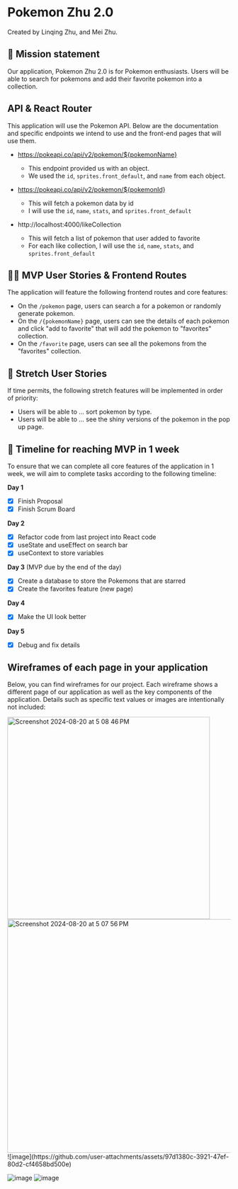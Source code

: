 # Pokemon Zhu 2.0

Created by Linqing Zhu, and Mei Zhu.

## 🚀 Mission statement

Our application, Pokemon Zhu 2.0 is for Pokemon enthusiasts. Users will be able to search for pokemons and add their favorite pokemon into a collection. 

## API & React Router

This application will use the Pokemon API. Below are the documentation and specific endpoints we intend to use and the front-end pages that will use them.

- https://pokeapi.co/api/v2/pokemon/${pokemonName}
  - This endpoint provided us with an object. 
  - We used the `id`, `sprites.front_default`, and `name` from each object. 

- https://pokeapi.co/api/v2/pokemon/${pokemonId}
  - This will fetch a pokemon data by id
  - I will use the `id`, `name`, `stats`, and `sprites.front_default`

- http://localhost:4000/likeCollection
  - This will fetch a list of pokemon that user added to favorite
  - For each like collection, I will use the `id`, `name`, `stats`, and `sprites.front_default`

## 👩‍💻 MVP User Stories & Frontend Routes

The application will feature the following frontend routes and core features:

* On the `/pokemon` page, users can search a for a pokemon or randomly generate pokemon.
* On the `/{pokemonName}` page, users can see the details of each pokemon and click "add to favorite" that will add the pokemon to "favorites" collection.
* On the `/favorite` page, users can see all the pokemons from the "favorites" collection.

## 🤔 Stretch User Stories

If time permits, the following stretch features will be implemented in order of priority:

* Users will be able to ... sort pokemon by type. 
* Users will be able to ... see the shiny versions of the pokemon in the pop up page.

## 📆 Timeline for reaching MVP in 1 week

To ensure that we can complete all core features of the application in 1 week, we will aim to complete tasks according to the following timeline:

**Day 1**
- [X] Finish Proposal 
- [X] Finish Scrum Board 

**Day 2**
- [X] Refactor code from last project into React code 
- [X] useState and useEffect on search bar 
- [X] useContext to store variables 

**Day 3** (MVP due by the end of the day)
- [X] Create a database to store the Pokemons that are starred
- [X] Create the favorites feature (new page) 

**Day 4**
- [X] Make the UI look better 

**Day 5**
- [X] Debug and fix details 

## Wireframes of each page in your application

Below, you can find wireframes for our project. Each wireframe shows a different page of our application as well as the key components of the application. Details such as specific text values or images are intentionally not included:

<img width="457" alt="Screenshot 2024-08-20 at 5 08 46 PM" src="https://github.com/user-attachments/assets/ed8c903c-000f-4796-af03-25ad4c992c35">

<img width="528" alt="Screenshot 2024-08-20 at 5 07 56 PM" src="https://github.com/user-attachments/assets/e6ef7c41-e2ca-4b9a-b499-2ec7d301ac6d">
![image](https://github.com/user-attachments/assets/97d1380c-3921-47ef-80d2-cf4658bd500e)

![image](https://github.com/user-attachments/assets/939bdc79-745a-47da-b415-0c6c8eb39725)
![image](https://github.com/user-attachments/assets/f07efce2-8574-4e0f-a911-5fa7cff70810)



